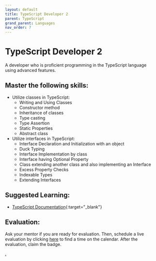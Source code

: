 ```yaml
---
layout: default
title: TypeScript Developer 2
parent: TypeScript
grand_parent: Languages
nav_order: 7
---
```

# TypeScript Developer 2

A developer who is proficient programming in the TypeScript language using advanced features.

## Master the following skills:

- Utilize classes in TypeScript:
  - Writing and Using Classes
  - Constructor method
  - Inheritance of classes
  - Type casting
  - Type Assertion
  - Static Properties
  - Abstract class
- Utilize interfaces in TypeScript:
  - Interface Declaration and Initialization with an object
  - Duck Typing
  - Interface Implementation by class
  - Interface having Optional Property
  - Class extending another class and also implementing an Interface
  - Excess Property Checks
  - Indexable Types
  - Extending Interfaces

## Suggested Learning:

- [TypeScript Documentation](https://www.typescriptlang.org/){:target="\_blank"}

## Evaluation:

Ask your mentor if you are ready for evaluation. Then, schedule a live evaluation by clicking [here](https://webdev.codex.academy/mastery-eval-5?badge=GDbdf5DJRkS2gVWSZLzB1w) to find a time on the calendar. After the evaluation, claim the badge.

[.](level-5)